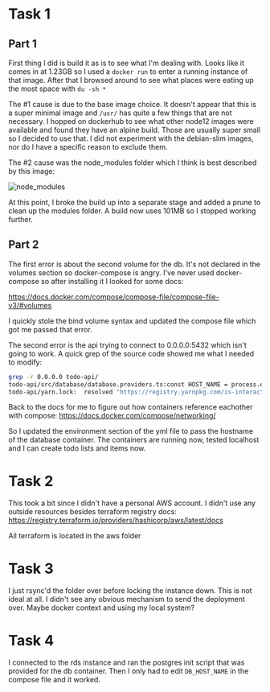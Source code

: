 # Task 1

## Part 1
First thing I did is build it as is to see what I'm dealing with. Looks like it
comes in at 1.23GB so I used a `docker run` to enter a running instance of that
image. After that I browsed around to see what places were eating up the most
space with `du -sh *`

The #1 cause is due to the base image choice. It doesn't appear that this is a
super minimal image and `/usr/` has quite a few things that are not necessary.
I hopped on dockerhub to see what other node12 images were available and found
they have an alpine build. Those are usually super small so I decided to use
that. I did not experiment with the debian-slim images, nor do I have a specific
reason to exclude them.

The #2 cause was the node_modules folder which I think is best described by
this image:

![node_modules](https://camo.githubusercontent.com/98d81a9061d57563e0dfcf8a447e9142c97547e618719b9a4a7f9202fa911d12/68747470733a2f2f7062732e7477696d672e636f6d2f6d656469612f444549565f3158577341416c5932392e6a7067)

At this point, I broke the build up into a separate stage and added a prune to
clean up the modules folder. A build now uses 101MB so I stopped working further.

## Part 2
The first error is about the second volume for the db. It's not declared in the
volumes section so docker-compose is angry. I've never used docker-compose so
after installing it I looked for some docs:

https://docs.docker.com/compose/compose-file/compose-file-v3/#volumes

I quickly stole the bind volume syntax and updated the compose file which got me
passed that error.

The second error is the api trying to connect to 0.0.0.0:5432 which isn't going
to work. A quick grep of the source code showed me what I needed to modify:
```bash
grep -r 0.0.0.0 todo-api/
todo-api/src/database/database.providers.ts:const HOST_NAME = process.env.DB_HOST_NAME || '0.0.0.0';
todo-api/yarn.lock:  resolved "https://registry.yarnpkg.com/is-interactive/-/is-interactive-1.0.0.tgz#cea6e6ae5c870a7b0a0004070b7b587e0252912e"
```
Back to the docs for me to figure out how containers reference eachother with
compose:
https://docs.docker.com/compose/networking/

So I updated the environment section of the yml file to pass the hostname of the
database container. The containers are running now, tested localhost and I can
create todo lists and items now.

# Task 2
This took a bit since I didn't have a personal AWS account. I didn't use any
outside resources besides terraform registry docs:
https://registry.terraform.io/providers/hashicorp/aws/latest/docs

All terraform is located in the aws folder

# Task 3
I just rsync'd the folder over before locking the instance down. This is not
ideal at all. I didn't see any obvious mechanism to send the deployment over.
Maybe docker context and using my local system?

# Task 4
I connected to the rds instance and ran the postgres init script that was
provided for the db container. Then I only had to edit `DB_HOST_NAME` in the
compose file and it worked.
